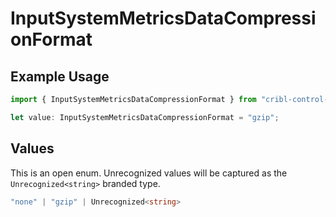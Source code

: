 # InputSystemMetricsDataCompressionFormat

## Example Usage

```typescript
import { InputSystemMetricsDataCompressionFormat } from "cribl-control-plane/models";

let value: InputSystemMetricsDataCompressionFormat = "gzip";
```

## Values

This is an open enum. Unrecognized values will be captured as the `Unrecognized<string>` branded type.

```typescript
"none" | "gzip" | Unrecognized<string>
```